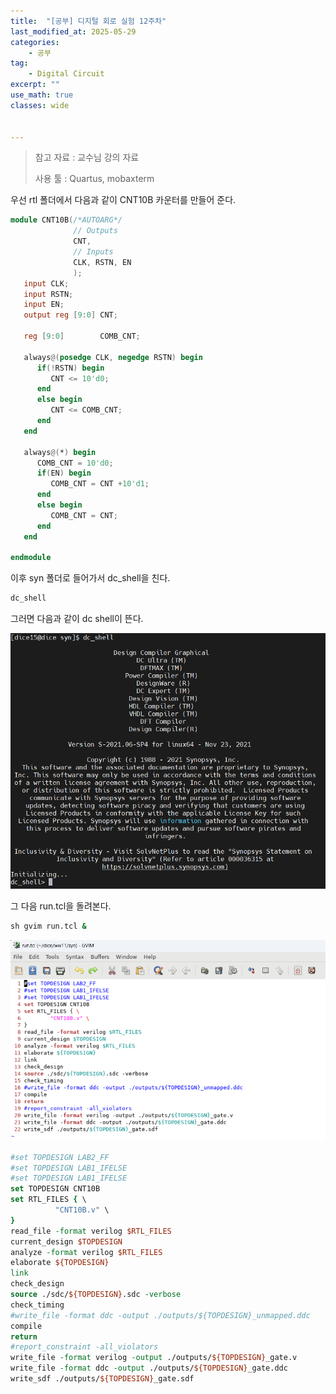 ```yaml
---
title:  "[공부] 디지털 회로 실험 12주차"
last_modified_at: 2025-05-29
categories:
    - 공부
tag: 
    - Digital Circuit
excerpt: ""
use_math: true
classes: wide


---
```



>참고 자료 : 교수님 강의 자료
>
>사용 툴 : Quartus, mobaxterm



우선 rtl 폴더에서 다음과 같이 CNT10B 카운터를 만들어 준다.

```verilog
module CNT10B(/*AUTOARG*/
              // Outputs
              CNT,
              // Inputs
              CLK, RSTN, EN
              );
   input CLK;
   input RSTN;
   input EN;
   output reg [9:0] CNT;

   reg [9:0]        COMB_CNT;

   always@(posedge CLK, negedge RSTN) begin
      if(!RSTN) begin
         CNT <= 10'd0;
      end
      else begin
         CNT <= COMB_CNT;
      end
   end

   always@(*) begin
      COMB_CNT = 10'd0;
      if(EN) begin
         COMB_CNT = CNT +10'd1;
      end
      else begin
         COMB_CNT = CNT;
      end
   end

endmodule
```

이후 syn 폴더로 들어가서 dc_shell을 친다.

```cmd
dc_shell
```

그러면 다음과 같이 dc shell이 뜬다.

<img src="../../assets/img/2025-06-09-dcd13/image-20250609133030460.png" alt="image-20250609133030460" style="zoom: 67%;" />

그 다음 run.tcl을 돌려본다.

```cmd
sh gvim run.tcl &
```

<img src="../../assets/img/2025-06-09-dcd13/image-20250609133416461.png" alt="image-20250609133416461" style="zoom:67%;" />

```tcl
#set TOPDESIGN LAB2_FF
#set TOPDESIGN LAB1_IFELSE
#set TOPDESIGN LAB1_IFELSE
set TOPDESIGN CNT10B
set RTL_FILES { \
		  "CNT10B.v" \
}
read_file -format verilog $RTL_FILES
current_design $TOPDESIGN
analyze -format verilog $RTL_FILES
elaborate ${TOPDESIGN}
link
check_design
source ./sdc/${TOPDESIGN}.sdc -verbose
check_timing
#write_file -format ddc -output ./outputs/${TOPDESIGN}_unmapped.ddc
compile
return
#report_constraint -all_violators
write_file -format verilog -output ./outputs/${TOPDESIGN}_gate.v
write_file -format ddc -output ./outputs/${TOPDESIGN}_gate.ddc
write_sdf ./outputs/${TOPDESIGN}_gate.sdf
```

